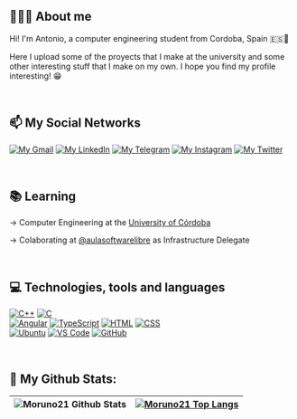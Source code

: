 ## 🙇🏻‍♂️ About me
Hi! I'm Antonio, a computer engineering student from Cordoba, Spain 🇪🇸📍

Here I upload some of the proyects that I make at the university and some other interesting stuff that I make on my own. I hope you find my profile interesting! 😁

<br>

## 📫 My Social Networks

[![My Gmail](https://img.shields.io/badge/-GMAIL-D14836?style=for-the-badge&logo=gmail&logoColor=white)](mailto:amoruno21@gmail.com)
[![My LinkedIn](https://img.shields.io/badge/LinkedIn-0077B5?style=for-the-badge&logo=linkedin&logoColor=white)](https://www.linkedin.com/in/antonio-moruno-gracia-8b9bb9200/)
[![My Telegram](https://img.shields.io/badge/-TELEGRAM-2CA5E0?style=for-the-badge&logo=telegram&logoColor=white)](https://t.me/Moruno21)
[![My Instagram](https://img.shields.io/badge/-INSTAGRAM-9718D6?style=for-the-badge&logo=instagram&logoColor=white)](https://www.instagram.com/moruno01/)
[![My Twitter](https://img.shields.io/badge/-TWITTER-0CA0CB?style=for-the-badge&logo=twitter&logoColor=white)](https://twitter.com/moruno_2001)

<br>

## 📚 Learning 

-> Computer Engineering at the [University of Córdoba](http://www.uco.es/)

-> Colaborating at [@aulasoftwarelibre](https://github.com/aulasoftwarelibre) as Infrastructure Delegate

<br>

## 💻 Technologies, tools and languages

  [![C++](https://img.shields.io/badge/C%2B%2B-00599C?style=for-the-badge&logo=c%2B%2B&logoColor=white)]()
  [![C](https://img.shields.io/badge/C-00599C?style=for-the-badge&logo=c&logoColor=white)]()
  <br>
  [![Angular](https://img.shields.io/badge/Angular-E02F2F?style=for-the-badge&logo=angular&logoColor=white)]()
  [![TypeScript](https://img.shields.io/badge/TypeScript-24A2E9?style=for-the-badge&logo=TypeScript&logoColor=white)]()
  [![HTML](https://img.shields.io/badge/HTML-F16616?style=for-the-badge&logo=HTML&logoColor=white)]()
  [![CSS](https://img.shields.io/badge/CSS-24A2E9?style=for-the-badge&logo=CSS&logoColor=white)]()
  <br>
  [![Ubuntu](https://img.shields.io/badge/Ubuntu-E95420?style=for-the-badge&logo=ubuntu&logoColor=white)]()
  [![VS Code](https://img.shields.io/badge/VSCode-2490D5?style=for-the-badge&logo=visual-studio-code&logoColor=white)]()
  [![GitHub](https://img.shields.io/badge/GitHub-000000?style=for-the-badge&logo=github&logoColor=white)]()

<br>

## 🚀 My Github Stats:

|![Moruno21 Github Stats](https://github-readme-stats.vercel.app/api?username=Moruno21&title_color=FFFFFF&icon_color=FFFFFF&text_color=FFFFFF&bg_color=DEG,493963,60102f&show_icons=true&hide_title=true&hide_border=true)|[![Moruno21 Top Langs](https://github-readme-stats.vercel.app/api/top-langs/?username=MarcosRigal&title_color=FFFFFF&icon_color=FFFFFF&text_color=FFFFFF&bg_color=DEG,493963,60102f&show_icons=true&hide_border=true&layout=compact&langs_count=6)](https://github.com/Moruno21/github-readme-stats)|
|---|---|

<br>

